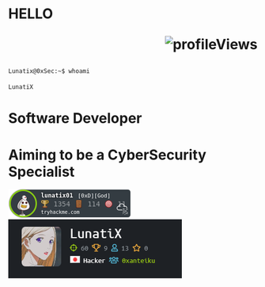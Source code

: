 # HELLO <p align="right"><img src="https://komarev.com/ghpvc/?username=Lunatix01&color=blueviolet&style=flat" alt="profileViews"/></p>
```console
Lunatix@0xSec:~$ whoami

LunatiX

```
# Software Developer
# Aiming to be a CyberSecurity Specialist


<img src="https://github.com/Lunatix01/Lunatix01/blob/master/img/lunatix01.png" alt="THM"/>
<br>
<img src="https://github.com/Lunatix01/Lunatix01/blob/master/img/htb.png" alt="htb"/>
